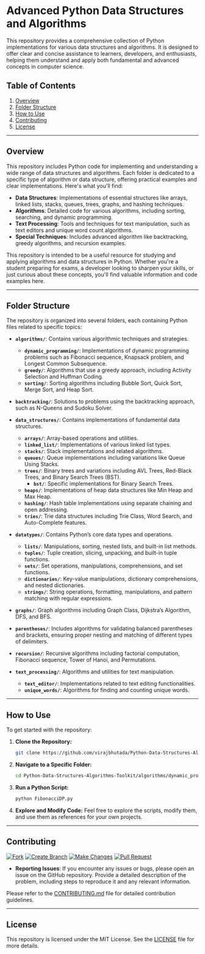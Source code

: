 
# Advanced Python Data Structures and Algorithms

This repository provides a comprehensive collection of Python implementations for various data structures and algorithms. It is designed to offer clear and concise assistance to learners, developers, and enthusiasts, helping them understand and apply both fundamental and advanced concepts in computer science.


## Table of Contents

1. [Overview](#overview)
2. [Folder Structure](#folder-structure)
3. [How to Use](#how-to-use)
4. [Contributing](#contributing)
5. [License](#license)

---

## Overview

This repository includes Python code for implementing and understanding a wide range of data structures and algorithms. Each folder is dedicated to a specific type of algorithm or data structure, offering practical examples and clear implementations. Here's what you'll find:

- **Data Structures**: Implementations of essential structures like arrays, linked lists, stacks, queues, trees, graphs, and hashing techniques.
- **Algorithms**: Detailed code for various algorithms, including sorting, searching, and dynamic programming.
- **Text Processing**: Tools and techniques for text manipulation, such as text editors and unique word count algorithms.
- **Special Techniques**: Includes advanced algorithm like backtracking, greedy algorithms, and recursion examples.

This repository is intended to be a useful resource for studying and applying algorithms and data structures in Python. Whether you're a student preparing for exams, a developer looking to sharpen your skills, or just curious about these concepts, you'll find valuable information and code examples here.

---

## Folder Structure

The repository is organized into several folders, each containing Python files related to specific topics:

- **`algorithms/`**: Contains various algorithmic techniques and strategies.
  - **`dynamic_programming/`**: Implementations of dynamic programming problems such as Fibonacci sequence, Knapsack problem, and Longest Common Subsequence.
  - **`greedy/`**: Algorithms that use a greedy approach, including Activity Selection and Huffman Coding.
  - **`sorting/`**: Sorting algorithms including Bubble Sort, Quick Sort, Merge Sort, and Heap Sort.

- **`backtracking/`**: Solutions to problems using the backtracking approach, such as N-Queens and Sudoku Solver.  
- **`data_structures/`**: Contains implementations of fundamental data structures.
  - **`arrays/`**: Array-based operations and utilities.
  - **`linked_list/`**: Implementations of various linked list types.
  - **`stacks/`**: Stack implementations and related algorithms.
  - **`queues/`**: Queue implementations including variations like Queue Using Stacks.
  - **`trees/`**: Binary trees and variations including AVL Trees, Red-Black Trees, and Binary Search Trees (BST).
    - **`bst/`**: Specific implementations for Binary Search Trees.
  - **`heaps/`**: Implementations of heap data structures like Min Heap and Max Heap.
  - **`hashing/`**: Hash table implementations using separate chaining and open addressing.
  - **`tries/`**: Trie data structures including Trie Class, Word Search, and Auto-Complete features.
- **`datatypes/`**: Contains Python’s core data types and operations.
  - **`lists/`**: Manipulations, sorting, nested lists, and built-in list methods.
  - **`tuples/`**: Tuple creation, slicing, unpacking, and built-in tuple functions.
  - **`sets/`**: Set operations, manipulations, comprehensions, and set functions.
  - **`dictionaries/`**: Key-value manipulations, dictionary comprehensions, and nested dictionaries.
  - **`strings/`**: String operations, formatting, manipulations, and pattern matching with regular expressions.
 
- **`graphs/`**: Graph algorithms including Graph Class, Dijkstra’s Algorithm, DFS, and BFS.
- **`parentheses/`**: Includes algorithms for validating balanced parentheses and brackets, ensuring proper nesting and matching of different types of delimiters.
- **`recursion/`**: Recursive algorithms including factorial computation, Fibonacci sequence, Tower of Hanoi, and Permutations.
- **`text_processing/`**: Algorithms and utilities for text manipulation.
  - **`text_editor/`**: Implementations related to text editing functionalities.
  - **`unique_words/`**: Algorithms for finding and counting unique words.






---

## How to Use

To get started with the repository:

1. **Clone the Repository:**
   ```bash
   git clone https://github.com/virajbhutada/Python-Data-Structures-Algorithms-Toolkit.git
   ```

2. **Navigate to a Specific Folder:**
   ```bash
   cd Python-Data-Structures-Algorithms-Toolkit/algorithms/dynamic_programming/
   ```

3. **Run a Python Script:**
   ```bash
   python FibonacciDP.py
   ```

4. **Explore and Modify Code:**
   Feel free to explore the scripts, modify them, and use them as references for your own projects.


---



## Contributing

[![Fork](https://img.shields.io/badge/Fork-Repository-gold)](https://github.com/virajbhutada/Python-Data-Structures-Algorithms-Toolkit/fork) [![Create Branch](https://img.shields.io/badge/Create-Branch-blue)](https://docs.github.com/en/github/collaborating-with-issues-and-pull-requests/creating-and-deleting-branches-within-your-repository) [![Make Changes](https://img.shields.io/badge/Make-Changes-orange)](https://docs.github.com/en/github/collaborating-with-issues-and-pull-requests/creating-a-pull-request) [![Pull Request](https://img.shields.io/badge/Submit-Pull_Request-green)](https://docs.github.com/en/github/collaborating-with-issues-and-pull-requests/creating-a-pull-request)


- **Reporting Issues**: If you encounter any issues or bugs, please open an issue on the GitHub repository. Provide a detailed description of the problem, including steps to reproduce it and any relevant information.




Please refer to the [CONTRIBUTING.md](CONTRIBUTING.md) file for detailed contribution guidelines.

---

## License

This repository is licensed under the MIT License. See the [LICENSE](LICENSE) file for more details.

